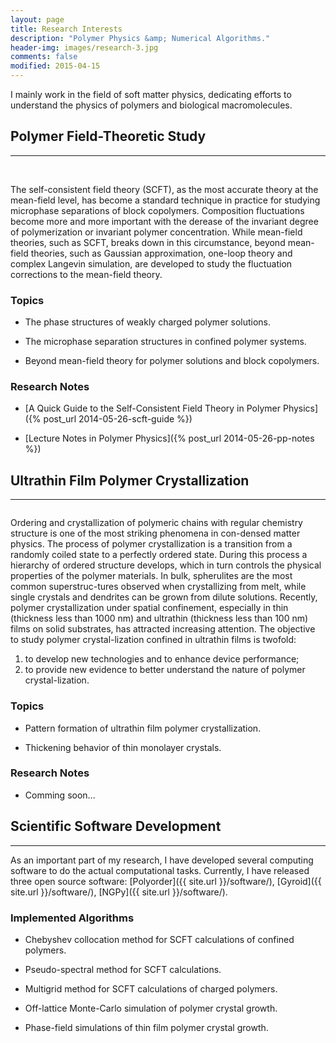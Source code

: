 ```yaml
---
layout: page
title: Research Interests
description: "Polymer Physics &amp; Numerical Algorithms."
header-img: images/research-3.jpg
comments: false
modified: 2015-04-15
---
```


I mainly work in the field of soft matter physics, dedicating efforts to understand the physics of polymers and biological macromolecules.

## Polymer Field-Theoretic Study
-----

<figure class="third">
    <img src="{{ site.url }}/images/research/bcc.png" alt="">
    <img src="{{ site.url }}/images/research/hex.png" alt="">
    <img src="{{ site.url }}/images/research/gyroid.png" alt="">
</figure>

The self-consistent field theory (SCFT), as the most accurate theory at the mean-field level, has become a standard technique in practice for studying microphase separations of block copolymers. Composition fluctuations become more and more important with the derease of the invariant degree of polymerization or invariant polymer concentration. While mean-field theories, such as SCFT, breaks down in this circumstance, beyond mean-field theories, such as Gaussian approximation, one-loop theory and complex Langevin simulation, are developed to study the fluctuation corrections to the mean-field theory.

### Topics

* The phase structures of weakly charged polymer solutions.

* The microphase separation structures in confined polymer systems.

* Beyond mean-field theory for polymer solutions and block copolymers.

### Research Notes

* [A Quick Guide to the Self-Consistent Field Theory in Polymer Physics]({% post_url 2014-05-26-scft-guide %})

* [Lecture Notes in Polymer Physics]({% post_url 2014-05-26-pp-notes %})

## Ultrathin Film Polymer Crystallization
-----

<figure>
    <img src="{{ site.url }}/images/research/peo.png" alt="">
</figure>

Ordering and crystallization of polymeric chains with regular chemistry structure is one of the most striking phenomena in con-densed matter physics.
The process of polymer crystallization is a transition from a randomly coiled state to a perfectly ordered state. During this process a hierarchy of ordered structure develops, which in turn controls the physical properties of the polymer materials. In bulk, spherulites are the most common superstruc-tures observed when crystallizing from melt, while single crystals and dendrites can be grown from dilute solutions. Recently, polymer crystallization under spatial confinement, especially in thin (thickness less than 1000 nm) and ultrathin (thickness less than 100 nm) films on solid substrates, has attracted increasing attention. The objective to study polymer crystal-lization confined in ultrathin films is twofold:

1. to develop new technologies and to enhance device performance;
2. to provide new evidence to better understand the nature of polymer crystal-lization.

### Topics

* Pattern formation of ultrathin film polymer crystallization.

* Thickening behavior of thin monolayer crystals.

### Research Notes

* Comming soon...

## Scientific Software Development
-----

As an important part of my research, I have developed several computing software to do the actual computational tasks. Currently, I have released three open source software: [Polyorder]({{ site.url }}/software/), [Gyroid]({{ site.url }}/software/), [NGPy]({{ site.url }}/software/).

### Implemented Algorithms

* Chebyshev collocation method for SCFT calculations of confined polymers.

* Pseudo-spectral method for SCFT calculations.

* Multigrid method for SCFT calculations of charged polymers.

* Off-lattice Monte-Carlo simulation of polymer crystal growth.

* Phase-field simulations of thin film polymer crystal growth.
